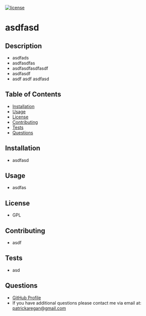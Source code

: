
[![license](https://img.shields.io/badge/license-GPL-brightgreen)]()

# asdfasd

## Description

  - asdfads
  - asdfasdfas
  - asdfasdfasdfasdf
  - asdfasdf
  - asdf asdf asdfasd

## Table of Contents

  - [Installation](#installation)
  - [Usage](#usage)
  - [License](#license)
  - [Contributing](#contributing)
  - [Tests](#tests)
  - [Questions](#questions)

## Installation

  - asdfasd 

## Usage

  - asdfas

## License

  - GPL

## Contributing

- asdf

## Tests

- asd

## Questions

- [GitHub Profile](https://github.com/patrickaregan)
- If you have additional questions please contact me via email at: patrickaregan@gmail.com

